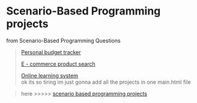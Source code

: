 # Scenario-Based Programming projects
 from Scenario-Based Programming Questions
> [Personal budget tracker](https://scenario-based-programming-projects.vercel.app/)    
>
> [E - commerce product search ](https://scenario-based-programming-projects-6pyz.vercel.app/)    
>
> [Online learning system](https://scenario-based-programming-projects-i1l2.vercel.app/)    
ok its so tiring im just gonna add all the projects in one main.html file   

>  here >>>>> [scenario based programming projects](https://raufjatoi.github.io/Scenario-Based-Programming-projects)
